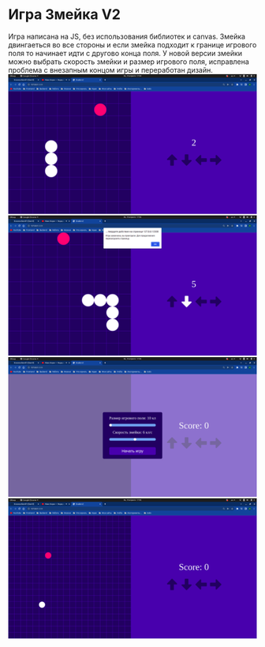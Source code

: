 <div>
  <h1>Игра Змейка V2</h1>
  <span>Игра написана на JS, без использования библиотек и canvas. Змейка двингаеться во все стороны и если змейка подходит к границе игрового поля то           начинает идти с другово конца поля. У новой версии змейки можно выбрать скорость змейки и размер игрового поля, исправлена проблема с внезапным            концом игры и переработан дизайн. 
  </span>
  <img src="./assetsRedmi/1.png" />
  <img src="./assetsRedmi/2.png" />
  <img src="./assetsRedmi/3.png" />
  <img src="./assetsRedmi/4.png" />
</div>
